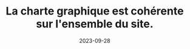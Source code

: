 ---
N: '175'
Rubrique: Présentation
title: La charte graphique est cohérente sur l'ensemble du site.
detail: La charte graphique est cohérente sur l'ensemble du livre numérique.
categories: [" Présentation"]
agrege: O4175-E055
opquast: '4175'
indiceebook: '55'
description: "Règle n° 055"
weight:  055
actif: '1'
layout: rules
date: 2023-09-28
tags: ["", ""]
objectif: ["", ""]
Meo: ""
Controle: ""
Auteur: ""
---